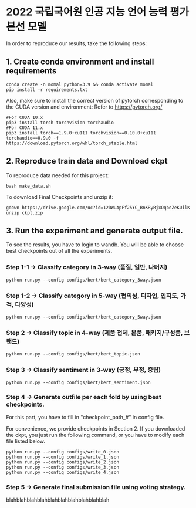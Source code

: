 # 2022 국립국어원 인공 지능 언어 능력 평가 본선 모델

In order to reproduce our results, take the following steps:
## 1. Create conda environment and install requirements
```
conda create -n momal python=3.9 && conda activate momal
pip install -r requirements.txt
```

Also, make sure to install the correct version of pytorch corresponding to the CUDA version and environment:
Refer to https://pytorch.org/
```
#For CUDA 10.x
pip3 install torch torchvision torchaudio
#For CUDA 11.x
pip3 install torch==1.9.0+cu111 torchvision==0.10.0+cu111 torchaudio==0.9.0 -f https://download.pytorch.org/whl/torch_stable.html
```

## 2. Reproduce train data and Download ckpt 
To reproduce data needed for this project:
```
bash make_data.sh
```

To download Final Checkpoints and unzip it:
```
gdown https://drive.google.com/uc?id=12DWUApFf25YC_BnKRyRjxOqbeZeKUilK
unzip ckpt.zip
```

## 3. Run the experiment and generate output file.

To see the results, you have to login to wandb. You will be able to choose best checkpoints out of all the experiments.

### Step 1-1 -> Classify category in 3-way (품질, 일반, 나머지)

```
python run.py --config configs/bert/bert_category_3way.json
```

### Step 1-2 -> Classify category in 5-way (편의성, 디자인, 인지도, 가격, 다양성)

```
python run.py --config configs/bert/bert_category_5way.json
```

### Step 2 -> Classify topic in 4-way (제품 전체, 본품, 패키지/구성품, 브랜드) 

```
python run.py --config configs/bert/bert_topic.json
```

### Step 3 -> Classify sentiment in 3-way (긍정, 부정, 중립)

```
python run.py --config configs/bert/bert_sentiment.json
```

### Step 4 -> Generate outfile per each fold by using best checkpoints.

For this part, you have to fill in "checkpoint_path_#" in config file. 

For convenience, we provide checkpoints in Section 2. If you downloaded the ckpt, you just run the following command, or you have to modify each file listed below.

```
python run.py --config configs/write_0.json
python run.py --config configs/write_1.json
python run.py --config configs/write_2.json
python run.py --config configs/write_3.json
python run.py --config configs/write_4.json
```

### Step 5 -> Generate final submission file using voting strategy.

blahblahblahblahblahblahblahblahblahblah
